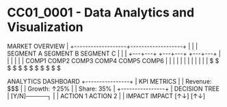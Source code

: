 # CC01_0001 - Data Analytics and Visualization

MARKET OVERVIEW
                        |
    +-------------------+-------------------+
    |                   |                   |
 SEGMENT A          SEGMENT B          SEGMENT C
    |                   |                   |
+---+---+           +---+---+           +---+---+
|       |           |       |           |       |
COMP1   COMP2     COMP3   COMP4      COMP5   COMP6
|   |   |   |     |   |   |   |      |   |   |   |
$   $   $   $     $   $   $   $      $   $   $   $

ANALYTICS DASHBOARD
+----------------+
|  KPI METRICS   |
| Revenue: $$$   |
| Growth: ↑25%   |
| Share:  35%    |
+----------------+
       |
   DECISION TREE
       |
    [Y/N]─────┐
      |       |
  ACTION 1  ACTION 2
      |       |
   IMPACT   IMPACT
    [↑↓]     [↑↓]
